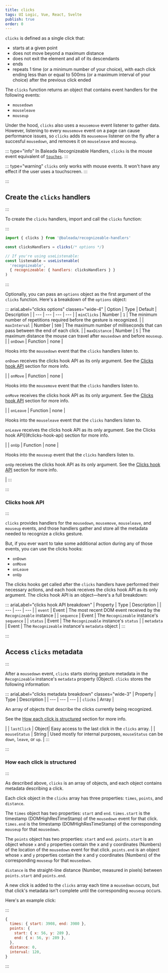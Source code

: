 ```yaml
---
title: clicks
tags: UI Logic, Vue, React, Svelte
publish: true
order: 0
---
```


`clicks` is defined as a single click that:
- starts at a given point
- does not move beyond a maximum distance
- does not exit the element and all of its descendants
- ends
- repeats 1 time (or a minimum number of your choice), with each click ending less than or equal to 500ms (or a maximum interval of your choice) after the previous click ended

The `clicks` function returns an object that contains event handlers for the following events:
- `mousedown`
- `mouseleave`
- `mouseup`

Under the hood, `clicks` also uses a `mousemove` event listener to gather data. However, listening to every `mousemove` event on a page can cause performance issues, so `clicks` adds its `mousemove` listener on the fly after a succesful `mousedown`, and removes it on `mouseleave` and `mouseup`.

::: type="info"
In Baleada Recognizeable Handlers, `clicks` is the mouse event equivalent of [`touches`](/docs/recognizeable-handlers/functions/touches).
:::

::: type="warning"
`clicks` only works with mouse events. It won't have any effect if the user uses a touchscreen.
:::

:::
## Create the `clicks` handlers
:::

To create the `clicks` handlers, import and call the `clicks` function:

:::
```js
import { clicks } from '@baleada/recognizeable-handlers'

const clicksHandlers = clicks(/* options */)

// If you're using useListenable:
const listenable = useListenable(
  'recognizeable',
  { recognizeable: { handlers: clicksHandlers } }
)
```
:::

Optionally, you can pass an `options` object as the first argument of the `clicks` function. Here's a breakdown of the `options` object:

::: ariaLabel="clicks options" classes="wide-4"
| Option | Type | Default | Description |
| --- | --- | --- | --- |
| `minClicks` | Number | `1` | The minimum number of repetitions required before the gesture is recognized. |
| `maxInterval` | Number | `500` | The maximum number of milliseconds that can pass between the end of each click. |
| `maxDistance` | Number | `5` | The maximum distance the mouse can travel after `mousedown` and before `mouseup`. |
| `onDown` | Function | none | <p>Hooks into the `mousedown` event that the `clicks` handlers listen to.</p><p>`onDown` receives the clicks hook API as its only argument. See the [Clicks hook API](#clicks-hook-api) section for more info.</p> |
| `onMove` | Function | none | <p>Hooks into the `mousemove` event that the `clicks` handlers listen to.</p><p>`onMove` receives the clicks hook API as its only argument. See the [Clicks hook API](#clicks-hook-api) section for more info.</p> |
| `onLeave` | Function | none |  <p>Hooks into the `mouseleave` event that the `clicks` handlers listen to.</p><p>`onLeave` receives the clicks hook API as its only argument. See the Clicks hook API](#clicks-hook-api) section for more info.</p> |
| `onUp` | Function | none | <p>Hooks into the `mouseup` event that the `clicks` handlers listen to.</p><p>`onUp` receives the clicks hook API as its only argument. See the [Clicks hook API](#clicks-hook-api) section for more info.</p> |
:::


:::
### Clicks hook API
:::

`clicks` provides handlers for the `mousedown`, `mousemove`, `mouseleave`, and `mouseup` events, and those handlers gather and store all the metadata needed to recognize a clicks gesture.

But, if you ever want to take some additional action during any of those events, you can use the clicks hooks:
- `onDown`
- `onMove`
- `onLeave`
- `onUp`

The clicks hooks get called after the `clicks` handlers have performed their necessary actions, and each hook receives the clicks hook API as its only argument. The clicks hook API is an object—here's a full breakdown:

::: ariaLabel="clicks hook API breakdown"
| Property | Type | Description |
| --- | --- | --- |
| `event` | Event | The most recent DOM event received by the `Recognizeable` instance |
| `sequence` | Event | The `Recognizeable` instance's `sequence` |
| `status` | Event | The `Recognizeable` instance's `status` |
| `metadata` | Event | The `Recognizeable` instance's `metadata` object |
:::


:::
## Access `clicks` metadata
:::

After a `mousedown` event, `clicks` starts storing gesture metadata in the `Recognizeable` instance's `metadata` property (Object). `clicks` stores the following information:

::: ariaLabel="clicks metadata breakdown" classes="wide-3"
| Property | Type | Description |
| --- | --- | --- |
| `clicks` | Array | <p>An array of objects that describe the clicks currently being recognized.</p><p>See the [How each click is structured](#how-each-click-is-structured) section for more info.</p> |
| `lastClick` | Object| Easy access to the last click in the `clicks` array. |
| `mouseStatus` | String | Used mostly for internal purposes, `mouseStatus` can be `down`, `leave`, or `up`. |
:::


:::
### How each click is structured
:::

As described above, `clicks` is an array of objects, and each object contains metadata describing a click.

Each click object in the `clicks` array has three properties: `times`, `points`, and `distance`.

The `times`  object has two properties: `start` and `end`. `times.start` is the timestamp (DOMHighResTimeStamp) of the `mousedown` event for that click. `times.end` is the timestamp (DOMHighResTimeStamp) of the corresponding `mouseup` for that `mousedown`.

The `points`  object has two properties: `start` and `end`. `points.start` is an object whose `x` and `y` properties contain the x and y coordinates (Numbers) of the location of the `mousedown` event for that click. `points.end` is an object whose `x` and `y` properties contain the x and y coordinates (Numbers) of the corresponding `mouseup` for that `mousedown`.

`distance` is the straight-line distance (Number, measured in pixels) between `points.start` and `points.end`.

A new click is added to the `clicks` array each time a `mousedown` occurs, but that click's metadata isn't complete until the corresponding `mouseup` occurs.

Here's an example click:

:::
```js
{
  times: { start: 3908, end: 3980 },
  points: {
    start: { x: 56, y: 289 },
    end: { x: 56, y: 289 },
  },
  distance: 0,
  interval: 120,
}
```
:::
